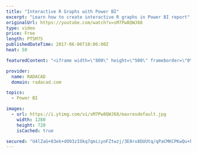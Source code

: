 ```yaml
---
title: "Interactive R Graphs with Power BI"
excerpt: "Learn how to create interactive R graphs in Power BI report"
originalUrl: https://youtube.com/watch?v=sM7Pw8QWJ68
type: video
price: Free
length: PT5M7S
publishedDateTime: 2017-06-06T10:06:00Z
heat: 50

featuredContent: "<iframe width=\"800\" height=\"500\" frameborder=\"0\" src=\"https://www.youtube.com/embed/sM7Pw8QWJ68\" allow=\"accelerometer; autoplay; encrypted-media; gyroscope; picture-in-picture\" allowfullscreen></iframe>"

provider:
  name: RADACAD
  domain: radacad.com

topics:
  - Power BI

images:
  - url: https://i.ytimg.com/vi/sM7Pw8QWJ68/maxresdefault.jpg
    width: 1280
    height: 720
    isCached: true

secured: "U4lZaG+03ek+dO93zIOkq7qmiiynFZtwzj/3E0rx8DUUtq/qPaCMKCPKwQu+kjO/rYuOVWzP/I8MqsZzfUTGaSNpIooCPfp3HviyZ9uUPtbJ7Rn0KXvwCCDp6cZyQvJqSz7Bw8liPErra/PvH2+wjlS6/dNIusdlKRr1Nz75zoKwtpaSd9d1hQ/IAaOxSyA2nLcViVfQ5G0G+GwjspPG52PDx+z/TOsR2FuuWjLydgERYt+X7FJnmFAT7DfN7DF7tLzZIpZZw7C8PbiPpq1x/uIJZ4571vUJpwot02B8BLvkzTtSRzpDPY1l+5BN4OY8uYtKfFHry9BTV1QT8SxYOcbxUmo6XEsxcCASfhOZUIki0S9O0DAFadpLDH+gEikaABRZvZ/hJVRrSc2rLTP+3lk7p7reteQZzrNE6f7geqM=;jm9FbYuNzt1i3Qq0ViEZNQ=="
---
```


